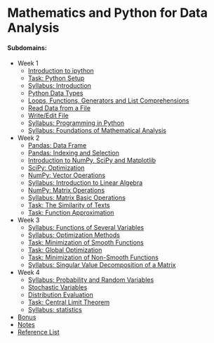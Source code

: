 # Mathematics and Python for Data Analysis

#### Subdomains:
- Week 1
	- [Introduction to ipython](./introduction-to-notebooks/intro-notebooks.ipynb)
	- [Task: Python Setup](./task-python-setup/python-setup.ipynb)
	- [Syllabus: Introduction](./syllabus/1-1.Vvedenie.pdf)
	- [Python Data Types](./data-types/data-types.ipynb)
	- [Loops, Functions, Generators and List Comprehensions](./loops-and-functions/loops-functions.ipynb)
	- [Read Data from a File](./read-from-file/read-from-file.ipynb)
	- [Write/Edit File](./write-to-file/write-to-file.ipynb)
	- [Syllabus: Programming in Python](./syllabus/1-2.Programmirovanie-na-Python.pdf)
	- [Syllabus: Foundations of Mathematical Analysis](./syllabus/1-3.Osnovy-matematicheskogo-analiza.pdf)
- Week 2
	- [Pandas: Data Frame](./pandas-dataframe/pandas-dataframe.ipynb)
	- [Pandas: Indexing and Selection](./pandas-indexing-selection/pandas-indexing-selection.ipynb)
	- [Introduction to NumPy, SciPy and Matplotlib](./numpy-scipy-matplotlib-intro)
	- [SciPy: Optimization](./scipy-optimization/scipy-optimization.ipynb)
	- [NumPy: Vector Operations](./vector-operations/vector-operations.ipynb)
	- [Syllabus: Introduction to Linear Algebra](./syllabus/2-1.Znakomstvo-s-linejnoj-algebroj.pdf)
	- [NumPy: Matrix Operations](./matrix-operations/matrix-operations.ipynb)
	- [Syllabus: Matrix Basic Operations](./syllabus/2-2.Matricy-i-osnovnye-matrichnye-operacii.pdf)
	- [Task: The Similarity of Texts](./task-similarity-texts/solution.ipynb)
	- [Task: Function Approximation](./task-approximation-functions/approximation-functions.ipynb)
- Week 3
	- [Syllabus: Functions of Several Variables](./syllabus/3-1.Funkcii-mnogih-peremennyh.pdf)
	- [Syllabus: Optimization Methods](./syllabus/3-2.Metody_optimizacii.pdf)
	- [Task: Minimization of Smooth Functions](./task-minimization-smooth-functions/solution.ipynb)
	- [Task: Global Optimization](./task-minimization-global/solution.ipynb)
	- [Task: Minimization of Non-Smooth Functions](./task-minimization-non-smooth-functions/solution.ipynb)
	- [Syllabus: Singular Value Decomposition of a Matrix](./syllabus/3-3.Singulyarnoe_razlozhenie_matric.pdf)
- Week 4
	- [Syllabus: Probability and Random Variables](./syllabus/4-1.Veroyatnost-i-sluchajnye-velichiny.pdf)
	- [Stochastic Variables](./stochastic-variables/stochastic_variables.ipynb)
	- [Distribution Evaluation](./distribution-evaluation/sample_distribution_evaluation.ipynb)
	- [Task: Central Limit Theorem](./task-central-limit-theorem)
	- [Syllabus: statistics](./syllabus/4-2.Statistiki.pdf)
- [Bonus](./bonus-wine)
- [Notes](./notes.md)
- [Reference List](./reference-list.pdf)
